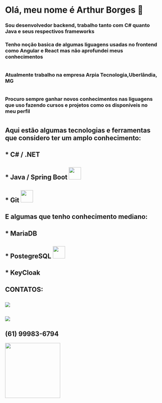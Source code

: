 # Olá, meu nome é Arthur Borges 👋
### Sou desenvolvedor backend, trabalho tanto com C# quanto Java e seus respectivos frameworks
### Tenho noção basica de algumas liguagens usadas no frontend como Angular e React mas não aprofundei meus conhecimentos
#
### Atualmente trabalho na empresa Arpia Tecnologia,Uberlândia, MG
#
### Procuro sempre ganhar novos conhecimentos nas liguagens que uso fazendo cursos e projetos como os disponíveis no meu perfil
#
## Aqui estão algumas tecnologias e ferramentas que considero ter um amplo conhecimento:
## * C# / .NET <mg src="https://cdn.jsdelivr.net/gh/devicons/devicon/icons/dotnetcore/dotnetcore-original.svg" width="40" height="40"/>
## * Java / Spring Boot <img src="https://cdn.jsdelivr.net/gh/devicons/devicon/icons/spring/spring-original-wordmark.svg" width="40" height="40"/>          
## * Git <img src="https://cdn.jsdelivr.net/gh/devicons/devicon/icons/git/git-original-wordmark.svg" width="40" height="40"/>
          

## E algumas que tenho conhecimento mediano:
## * MariaDB
## * PostegreSQL <img src="https://cdn.jsdelivr.net/gh/devicons/devicon/icons/postgresql/postgresql-original-wordmark.svg" width="40" height="40"/>
## * KeyCloak


## CONTATOS:
##  <a href="https://www.linkedin.com/arthurborgesmoura" target="_blank"><img src="https://img.shields.io/badge/-LinkedIn-%230077B5?style=for-the-badge&logo=linkedin&logoColor=white" target="_blank"></a>   
## <a href = "mailto:arthurbdemoura@gmail.com"><img src="https://img.shields.io/badge/Gmail-D14836?style=for-the-badge&logo=gmail&logoColor=white" target="_blank"></a>
## (61) 99983-6794


<a href="https://github.com/ArthurBorgesDeMoura">
<img height="180em" src="https://github-readme-stats.vercel.app/api/top-langs/?username=ArthurBorgesDeMoura&layout=compact&langs_count=7&theme=dracula"/>
